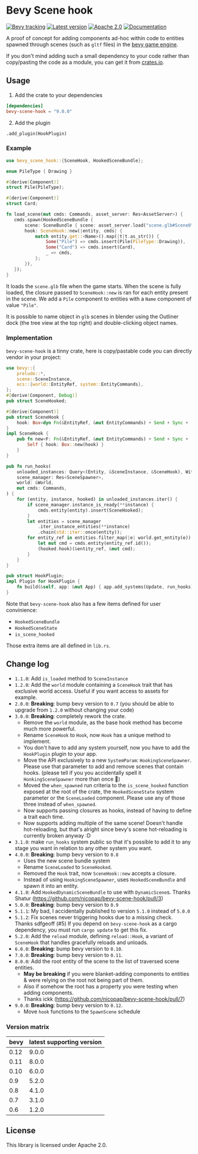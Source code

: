 # Bevy Scene hook

[![Bevy tracking](https://img.shields.io/badge/Bevy%20tracking-released%20version-lightblue)](https://github.com/bevyengine/bevy/blob/main/docs/plugins_guidelines.md#main-branch-tracking)
[![Latest version](https://img.shields.io/crates/v/bevy_scene_hook.svg)](https://crates.io/crates/bevy_scene_hook)
[![Apache 2.0](https://img.shields.io/badge/license-Apache-blue.svg)](./LICENSE)
[![Documentation](https://docs.rs/bevy-scene-hook/badge.svg)](https://docs.rs/bevy-scene-hook/)

A proof of concept for adding components ad-hoc within code to entities
spawned through scenes (such as `gltf` files) in the [bevy game engine].

If you don't mind adding such a small dependency to your code rather than
copy/pasting the code as a module, you can get it from [crates.io].

## Usage

1. Add the crate to your dependencies
```toml
[dependencies]
bevy-scene-hook = "9.0.0"
```
2. Add the plugin
```rust,ignore
.add_plugin(HookPlugin)
```

### Example

 ```rust
use bevy_scene_hook::{SceneHook, HookedSceneBundle};

enum PileType { Drawing }

#[derive(Component)]
struct Pile(PileType);

#[derive(Component)]
struct Card;

fn load_scene(mut cmds: Commands, asset_server: Res<AssetServer>) {
    cmds.spawn(HookedSceneBundle {
        scene: SceneBundle { scene: asset_server.load("scene.glb#Scene0"), ..default() },
        hook: SceneHook::new(|entity, cmds| {
            match entity.get::<Name>().map(|t|t.as_str()) {
                Some("Pile") => cmds.insert(Pile(PileType::Drawing)),
                Some("Card") => cmds.insert(Card),
                _ => cmds,
            };
        }),
    });
}
```

It loads the `scene.glb` file when the game starts. When the scene is fully loaded,
the closure passed to `SceneHook::new` is ran for each entity
present in the scene. We add a `Pile` component to entities
with a `Name` component of value `"Pile"`.

It is possible to name object in `glb` scenes in blender using the Outliner
dock (the tree view at the top right) and double-clicking object names.

### Implementation

`bevy-scene-hook` is a tinny crate, here is copy/pastable code you can directly vendor
in your project:

```rust
use bevy::{
    prelude::*,
    scene::SceneInstance,
    ecs::{world::EntityRef, system::EntityCommands},
};
#[derive(Component, Debug)]
pub struct SceneHooked;

#[derive(Component)]
pub struct SceneHook {
    hook: Box<dyn Fn(&EntityRef, &mut EntityCommands) + Send + Sync + 'static>,
}
impl SceneHook {
    pub fn new<F: Fn(&EntityRef, &mut EntityCommands) + Send + Sync + 'static>(hook: F) -> Self {
        Self { hook: Box::new(hook) }
    }
}

pub fn run_hooks(
    unloaded_instances: Query<(Entity, &SceneInstance, &SceneHook), Without<SceneHooked>>,
    scene_manager: Res<SceneSpawner>,
    world: &World,
    mut cmds: Commands,
) {
    for (entity, instance, hooked) in unloaded_instances.iter() {
        if scene_manager.instance_is_ready(**instance) {
            cmds.entity(entity).insert(SceneHooked);
        }
        let entities = scene_manager
            .iter_instance_entities(**instance)
            .chain(std::iter::once(entity));
        for entity_ref in entities.filter_map(|e| world.get_entity(e)) {
            let mut cmd = cmds.entity(entity_ref.id());
            (hooked.hook)(&entity_ref, &mut cmd);
        }
    }
}

pub struct HookPlugin;
impl Plugin for HookPlugin {
    fn build(&self, app: &mut App) { app.add_systems(Update, run_hooks); }
}
```

Note that `bevy-scene-hook` also has a few items defined for user convinience:

- `HookedSceneBundle`
- `HookedSceneState`
- `is_scene_hooked`

Those extra items are all defined in `lib.rs`.

[bevy game engine]: https://bevyengine.org/
[crates.io]: https://crates.io/crates/bevy-scene-hook
[warlock-source]: https://github.com/team-plover/warlocks-gambit

## Change log

* `1.1.0`: Add `is_loaded` method to `SceneInstance`
* `1.2.0`: Add the `world` module containing a `SceneHook` trait that has
  exclusive world access. Useful if you want access to assets for example.
* `2.0.0`: **Breaking**: bump bevy version to `0.7` (you should be able to
  upgrade from `1.2.0` without changing your code)
* `3.0.0`: **Breaking**: completely rework the crate.
    * Remove the `world` module, as the base hook method has become much more
      powerful.
    * Rename `SceneHook` to `Hook`, now `Hook` has a unique method to implement.
    * You don't have to add any system yourself, now you have to add the
      `HookPlugin` plugin to your app.
    * Move the API exclusively to a new `SystemParam`: `HookingSceneSpawner`.
      Please use that parameter to add and remove scenes that contain hooks.
      (please tell if you you accidentally spell it `HonkingSceneSpawner` more
      than once :duck:)
    * Moved the `when_spawned` run criteria to the `is_scene_hooked`
      function exposed at the root of the crate, the `HookedSceneState`
      system parameter or the `SceneLoaded` component. Please use any of
      those three instead of `when_spawned`.
    * Now supports passing closures as hooks, instead of having to define
      a trait each time.
    * Now supports adding multiple of the same scene! Doesn't handle
      hot-reloading, but that's alright since bevy's scene hot-reloading
      is currently broken anyway :D
* `3.1.0`: make `run_hooks` system public so that it's possible to add it to
  any stage you want in relation to any other system you want.
* `4.0.0`: **Breaking**: bump bevy version to `0.8`
    * Uses the new scene bundle system
    * Rename `SceneLoaded` to `SceneHooked`.
    * Removed the `Hook` trait, now `SceneHook::new` accepts a closure.
    * Instead of using `HookingSceneSpawner`, uses `HookedSceneBundle`
      and spawn it into an entity.
* `4.1.0`: Add `HookedDynamicSceneBundle` to use with `DynamicScene`s.
  Thanks Shatur (<https://github.com/nicopap/bevy-scene-hook/pull/3>)
* `5.0.0`: **Breaking**: bump bevy version to `0.9`
* `5.1.1`: My bad, I accidentally published to version `5.1.0` instead of
  `5.0.0`
* `5.1.2`: Fix scenes never triggering hooks due to a missing check. Thanks
  sdfgeoff (#5) If you depend on `bevy-scene-hook` as a cargo dependency, you
  must run `cargo update` to get this fix.
* `5.2.0`: Add the `reload` module, defining `reload::Hook`, a variant of
  `SceneHook` that handles gracefully reloads and unloads.
* `6.0.0`: **Breaking**: bump bevy version to `0.10`.
* `7.0.0`: **Breaking**: bump bevy version to `0.11`.
* `8.0.0`: Add the root entity of the scene to the list of traversed scene entities.
  * **May be breaking** if you were blanket-adding components to entities & were
    relying on the root not being part of them.
  * Also if somehow the root has a property you were testing when adding components.
  * Thanks ickk (<https://github.com/nicopap/bevy-scene-hook/pull/7>)
* `9.0.0`: **Breaking**: bump bevy version to `0.12`.
  * Move `hook` functions to the `SpawnScene` schedule

### Version matrix

| bevy | latest supporting version      |
|------|-------|
| 0.12 | 9.0.0 |
| 0.11 | 8.0.0 |
| 0.10 | 6.0.0 |
| 0.9  | 5.2.0 |
| 0.8  | 4.1.0 |
| 0.7  | 3.1.0 |
| 0.6  | 1.2.0 |


## License

This library is licensed under Apache 2.0.
